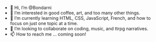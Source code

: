 - 👋 Hi, I’m @Bondarni
- 👀 I’m interested in good coffee, art, and too many other things.
- 🌱 I’m currently learning HTML, CSS, JavaScript, French, and how to focus on just one topic at a time.
- 💞️ I’m looking to collaborate on coding, music, and ttrpg narratives.
- 📫 How to reach me ... coming soon!

<!---
Bondarni/Bondarni is a ✨ special ✨ repository because its `README.md` (this file) appears on your GitHub profile.
You can click the Preview link to take a look at your changes.
--->
